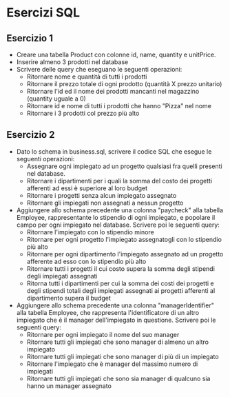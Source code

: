 # Esercizi SQL
## Esercizio 1
- Creare una tabella Product con colonne id, name, quantity e unitPrice.
- Inserire almeno 3 prodotti nel database
- Scrivere delle query che eseguano le seguenti operazioni:
  - Ritornare nome e quantità di tutti i prodotti
  - Ritornare il prezzo totale di ogni prodotto (quantità X prezzo unitario)
  - Ritornare l'id ed il nome dei prodotti mancanti nel magazzino (quantity uguale a 0)
  - Ritornare id e nome di tutti i prodotti che hanno "Pizza" nel nome
  - Ritornare i 3 prodotti col prezzo più alto
 
## Esercizio 2
- Dato lo schema in business.sql, scrivere il codice SQL che esegue le seguenti operazioni:
  - Assegnare ogni impiegato ad un progetto qualsiasi fra quelli presenti nel database.
  - Ritornare i dipartimenti per i quali la somma del costo dei progetti afferenti ad essi è superiore al loro budget
  - Ritornare i progetti senza alcun impiegato assegnato
  - Ritornare gli impiegati non assegnati a nessun progetto
- Aggiungere allo schema precedente una colonna "paycheck" alla tabella Employee, rappresentante lo stipendio di ogni impiegato, e popolare il campo per ogni impiegato nel database. Scrivere poi le seguenti query:
  - Ritornare l'impiegato con lo stipendio minore
  - Ritornare per ogni progetto l'impiegato assegnatogli con lo stipendio più alto
  - Ritornare per ogni dipartimento l'impiegato assegnato ad un progetto afferente ad esso con lo stipendio più alto
  - Ritornare tutti i progetti il cui costo supera la somma degli stipendi degli impiegati assegnati
  - Ritorna tutti i dipartimenti per cui la somma dei costi dei progetti e degli stipendi totali degli impiegati assegnati ai progetti afferenti al dipartimento supera il budget
- Aggiungere allo schema precedente una colonna "managerIdentifier" alla tabella Employee, che rappresenta l'identificatore di un altro impiegato che è il manager dell'impiegato in questione. Scrivere poi le seguenti query:
  - Ritornare per ogni impiegato il nome del suo manager
  - Ritornare tutti gli impiegati che sono manager di almeno un altro impiegato
  - Ritornare tutti gli impiegati che sono manager di più di un impiegato
  - Ritornare l'impiegato che è manager del massimo numero di impiegati
  - Ritornare tutti gli impiegati che sono sia manager di qualcuno sia hanno un manager assegnato
